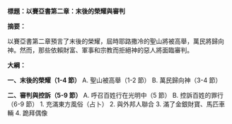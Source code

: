 **標題：以賽亞書第二章：末後的榮耀與審判**

**摘要：**

以賽亞書第二章預言了末後的榮耀，屆時耶路撒冷的聖山將被高舉，萬民將歸向神。然而，那些依賴財富、軍事和宗教而拒絕神的惡人將面臨審判。

**大綱：**

**一、末後的榮耀（1-4 節）**
    A. 聖山被高舉（1-2 節）
    B. 萬民歸向神（3-4 節）

**二、審判與控訴（5-9 節）**
    A. 呼召百姓行在光明中（5 節）
    B. 控訴百姓的罪行（6-9 節）
        1. 充滿東方風俗（占卜）
        2. 與外邦人聯合
        3. 滿了金銀財寶、馬匹車輛
        4. 跪拜偶像